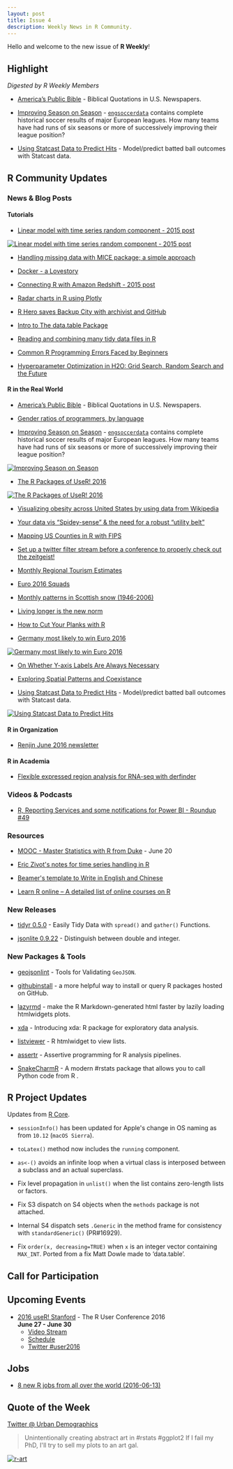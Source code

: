 ```yaml
---
layout: post
title: Issue 4
description: Weekly News in R Community.
---
```


Hello and welcome to the new issue of **R Weekly**!

## Highlight

*Digested by R Weekly Members*

+ [America’s Public Bible](http://americaspublicbible.org/) - Biblical Quotations in U.S. Newspapers.

+ [Improving Season on Season](http://rpubs.com/jalapic/sbs) - [`engsoccerdata`](https://github.com/jalapic/engsoccerdata) contains complete historical soccer results of major European leagues. How many teams have had runs of six seasons or more of successively improving their league position?

+ [Using Statcast Data to Predict Hits](http://www.hardballtimes.com/using-statcast-data-to-predict-hits/) - Model/predict batted ball outcomes with Statcast data.

## R Community Updates

### News & Blog Posts

#### Tutorials

+ [Linear model with time series random component - 2015 post](https://ellisp.github.io/blog/2015/11/15/linear-model-timeseries)

[![Linear model with time series random component - 2015 post](https://ellisp.github.io/img/0017-timeseries.gif)](https://ellisp.github.io/blog/2015/11/15/linear-model-timeseries)

+ [Handling missing data with MICE package; a simple approach](http://datascienceplus.com/handling-missing-data-with-mice-package-a-simple-approach/)

+ [Docker - a Lovestory](https://heidiseibold.github.io/r/2016/06/13/Docker/)

+ [Connecting R with Amazon Redshift - 2015 post](http://blogs.aws.amazon.com/bigdata/post/Tx1G8828SPGX3PK/Connecting-R-with-Amazon-Redshift)

+ [Radar charts in R using Plotly](http://moderndata.plot.ly/radar-charts-in-r-using-plotly/)

+ [R Hero saves Backup City with archivist and GitHub](http://r-addict.com/2016/06/13/RHero-Saves-Backup-City-With-archivist-github.html)

+ [Intro to The data.table Package](https://rollingyours.wordpress.com/2016/06/14/fast-aggregation-of-large-data-with-the-data-table-package/)

+ [Reading and combining many tidy data files in R](http://serialmentor.com/blog/2016/6/13/reading-and-combining-many-tidy-data-files-in-R)

+ [Common R Programming Errors Faced by Beginners](http://www.quantinsti.com/blog/common-errors-r/)

+ [Hyperparameter Optimization in H2O: Grid Search, Random Search and the Future](http://blog.h2o.ai/2016/06/hyperparameter-optimization-in-h2o-grid-search-random-search-and-the-future/)

#### R in the Real World

+ [America’s Public Bible](http://americaspublicbible.org/) - Biblical Quotations in U.S. Newspapers.

+ [Gender ratios of programmers, by language](http://blog.revolutionanalytics.com/2016/06/programmers-gender.html)

+ [Improving Season on Season](http://rpubs.com/jalapic/sbs) -  [`engsoccerdata`](https://github.com/jalapic/engsoccerdata) contains complete historical soccer results of major European leagues. How many teams have had runs of six seasons or more of successively improving their league position?

[![Improving Season on Season](https://cdn.rawgit.com/rweekly/image/master/2016-06-20/football.png)](http://rpubs.com/jalapic/sbs)

+ [The R Packages of UseR! 2016](http://blog.revolutionanalytics.com/2016/06/the-r-packages-of-user-2016.html)

[![The R Packages of UseR! 2016](https://revolution-computing.typepad.com/.a/6a010534b1db25970b01b7c86dfbf2970b-800wi)](http://blog.revolutionanalytics.com/2016/06/the-r-packages-of-user-2016.html)

+ [Visualizing obesity across United States by using data from Wikipedia](http://datascienceplus.com/visualizing-obesity-across-united-states-by-using-data-from-wikipedia/)

+ [Your data vis “Spidey-sense” & the need for a robust “utility belt”](https://rud.is/b/2016/06/16/your-data-vis-spidey-sense-the-need-for-a-robust-utility-belt/)

+ [Mapping US Counties in R with FIPS](https://www.datascienceriot.com/mapping-us-counties-in-r-with-fips/kris/)

+ [Set up a twitter filter stream before a conference to properly check out the zeitgeist!](https://thomas-keller.github.io/articles/using-streamr-tidytext-to-conferences-with-twitter/)

+ [Monthly Regional Tourism Estimates](https://ellisp.github.io/blog/2016/06/16/mrtes)

+ [Euro 2016 Squads](https://gjabel.wordpress.com/2016/06/15/euro-2016-squads/)

+ [Monthly patterns in Scottish snow (1946-2006)](https://scottishsnow.wordpress.com/2016/04/24/monthly-snow/)

+ [Living longer is the new norm](http://www.swissinfo.ch/eng/by-the-numbers_a-greying-planet-from-north-to-south/42207298)

+ [How to Cut Your Planks with R](http://sumsar.net/blog/2016/06/how-to-cut-your-planks-with-r/)

+ [Germany most likely to win Euro 2016](http://www.r-bloggers.com/germany-most-likely-to-win-euro-2016/)

[![Germany most likely to win Euro 2016](https://grollchristian.files.wordpress.com/2016/06/em_results_tree.png)](http://www.r-bloggers.com/germany-most-likely-to-win-euro-2016/)

+ [On Whether Y-axis Labels Are Always Necessary](http://rud.is/b/2016/06/12/on-whether-y-axis-labels-are-always-necessary/)

+ [Exploring Spatial Patterns and Coexistance](https://biologyforfun.wordpress.com/2016/06/11/exploring-spatial-patterns-and-coexistance/)

+ [Using Statcast Data to Predict Hits](http://www.hardballtimes.com/using-statcast-data-to-predict-hits/) - Model/predict batted ball outcomes with Statcast data.

[![Using Statcast Data to Predict Hits](https://cdn.rawgit.com/rweekly/image/master/2016-06-20/angle_speed_pred.png)](http://www.hardballtimes.com/using-statcast-data-to-predict-hits/)

#### R in Organization

+ [Renjin June 2016 newsletter](http://us7.campaign-archive1.com/?u=d15c4a781ddc4b9bdcec62993&id=0e189b562e)

#### R in Academia

+ [Flexible expressed region analysis for RNA-seq with derfinder](http://ht.ly/outJ301ko9b)

### Videos & Podcasts

+ [R, Reporting Services and some notifications for Power BI - Roundup #49](https://www.youtube.com/watch?v=BCbosbFBpfM&feature=youtu.be)

### Resources

+ [MOOC - Master Statistics with R from Duke](https://www.coursera.org/specializations/statistics) - June 20

+ [Eric Zivot's notes for time series handling in R](https://faculty.washington.edu/ezivot/econ424/Working%20with%20Time%20Series%20Data%20in%20R.pdf)

+ [Beamer's template to Write in English and Chinese](http://pacha.hk/2016-06-16_latex_beamer_template.html)

+ [Learn R online – A detailed list of online courses on R](http://bafflednerd.com/learn-r-online/)

### New Releases

+ [tidyr 0.5.0](https://blog.rstudio.org/2016/06/13/tidyr-0-5-0/) - Easily Tidy Data with `spread()` and `gather()` Functions.

+ [jsonlite 0.9.22](https://www.opencpu.org/posts/jsonlite-0-9-22/) - Distinguish between double and integer.

### New Packages & Tools

+ [geojsonlint](https://cran.rstudio.com/web/packages/geojsonlint/vignettes/geojsonlint_vignette.html) - Tools for Validating `GeoJSON`.

+ [githubinstall](http://mockquant.blogspot.com.au/2016/06/githubinstall-new-r-package-for-easy-to.html) - a more helpful way to install or query R packages hosted on GitHub.

+ [lazyrmd](http://ryanhafen.com/blog/lazyrmd) - make the R Markdown-generated html faster by lazily loading htmlwidgets plots.

+ [xda](https://ujjwalkarn.me/2016/06/17/introducing-xda-r-package-for-exploratory-data-analysis/) - Introducing xda: R package for exploratory data analysis.

+ [listviewer](https://github.com/timelyportfolio/listviewer) - R htmlwidget to view lists.

+ [assertr](https://github.com/ropenscilabs/assertr) - Assertive programming for R analysis pipelines.

+ [SnakeCharmR](https://asieira.github.io/introducing-snakecharmr.html) - A modern #rstats package that allows you to call Python code from R .

## R Project Updates

Updates from [R Core](http://developer.r-project.org/blosxom.cgi/R-devel/NEWS).

+ `sessionInfo()` has been updated for Apple's change in OS naming as from 	`10.12` (`macOS Sierra`).

+ `toLatex()` method now includes the `running` component.

+ `as<-()` avoids an infinite loop when a virtual class is interposed between a subclass and an actual superclass.

+ Fix level propagation in `unlist()` when the list contains zero-length lists or factors.

+ Fix S3 dispatch on S4 objects when the `methods` package is not attached.

+ Internal S4 dispatch sets `.Generic` in the method frame for consistency with `standardGeneric()` (PR#16929).

+ Fix `order(x, decreasing=TRUE)` when `x` is an integer vector containing `MAX_INT`. Ported from a fix Matt Dowle made to ‘data.table’.

## Call for Participation


## Upcoming Events

+ [2016 useR! Stanford](http://user2016.org/) - The R User Conference 2016<br /> **June 27 - June 30** <br>
  + [Video Stream](https://aka.ms/user2016conference)
  + [Schedule](http://schedule.user2016.org)
  + [Twitter #user2016](https://twitter.com/hashtag/user2016)

## Jobs

+ [8 new R jobs from all over the world (2016-06-13)](http://www.r-bloggers.com/8-new-r-jobs-from-all-over-the-world-2016-06-13/)

## Quote of the Week

[Twitter @ Urban Demographics](https://twitter.com/UrbanDemog/status/742828444292124672)

> Unintentionally creating abstract art in #rstats #ggplot2 If I fail my PhD, I'll try to sell my plots to an art gal.

[![r-art](https://pbs.twimg.com/media/Ck8Oh7XWEAIZar2.jpg)](https://twitter.com/UrbanDemog/status/742828444292124672)
